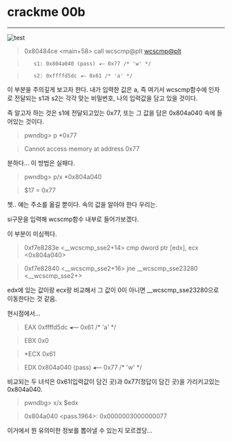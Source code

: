 # crackme 00b

---
![test](https://github.com/qpalzmm22/GBC33_ProgrammerBase/blob/master/img/ss_what_change.png)

> 0x80484ce <main+58>    call   wcscmp@plt <wcscmp@plt>


>        s1: 0x804a040 (pass) ◂— 0x77 /* 'w' */


>        s2: 0xffffd5dc ◂— 0x61 /* 'a' */

이 부분을 주의깊게 보고자 한다. 
내가 입력한 값은 a, 즉 여기서 wcscmp함수에 인자로 전달되는 s1과 s2는 각각 맞는 비밀번호, 나의 입력값을 담고 있을 것이다.


즉 알고자 하는 것은 s1에 전달되고있는 0x77, 또는 그 값을 담은 0x804a040 속에 들어있는 것이다. 


> pwndbg> p  *0x77	

> Cannot access memory at address 0x77


분하다... 이 방법은 실패다. 



> pwndbg> p/x *0x804a040	


> $17 = 0x77

쳇.. 얘는 주소를 옮길 뿐이다. 속의 값을 알아야 한다 우리는.


si구문을 입력해 wcscmp함수 내부로 들어가보겠다. 


이 부분이 미심쩍다.


> 0xf7e8283e <__wcscmp_sse2+14>      cmp    dword ptr [edx], ecx <0x804a040>	


> 0xf7e82840 <__wcscmp_sse2+16>      jne    __wcscmp_sse23280 <__wcscmp_sse2+>	

	
edx에 있는 값이랑 ecx랑 비교해서 그 값이 0이 아니면 __wcscmp_sse23280으로 이동한다는 것 같음.


현시점에서...

> EAX  0xffffd5dc ◂— 0x61 /* 'a' */


> EBX  0x0


> *ECX  0x61


>  EDX  0x804a040 (pass) ◂— 0x77 /* 'w' */


비교되는 두 녀석은 0x61(입력값이 담긴 곳)과 0x77(정답이 담긴 곳)을 가리키고있는 0x804a040.



> pwndbg> x/x $edx


> 0x804a040 <pass.1964>:  0x0000003000000077



이거에서 뭔 유의미한 정보를 뽑아낼 수 있는지 모르겠당... 
